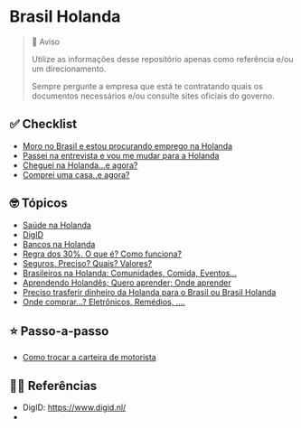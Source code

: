 # Brasil Holanda


> 🚨 Aviso
> 
> Utilize as informações desse repositório apenas como referência e/ou um direcionamento.
> 
> Sempre pergunte a empresa que está te contratando quais os documentos necessários e/ou consulte sites oficiais do governo. 
> 


## ✅ Checklist

- [Moro no Brasil e estou procurando emprego na Holanda](./checklist/CHECKLIST-ESTOU-NO-BRASIL-PROCURANDO-EMPREGO-HOLANDA.md)
- [Passei na entrevista e vou me mudar para a Holanda](./checklist/CHECKLIST-PASSEI-ENTREVISTA-MUDAR-HOLANDA.md)
- [Cheguei na Holanda...e agora?](./checklist/CHECKLIST-CHEGUEI-NA-HOLANDA.md)
- [Comprei uma casa..e agora?](./checklist/CHECKLIST-COMPREI-CASA.md)

## 🤓 Tópicos

- [Saúde na Holanda](./topico/TOPICO-SAUDE.md)
- [DigID](./topico/TOPICO-DIGID.md)
- [Bancos na Holanda](./topico/TOPICO-BANCOS-HOLANDA.md)
- [Regra dos 30%. O que é? Como funciona?](./topico/TOPICO-REGRA-30-PORCENTO.md)
- [Seguros. Preciso? Quais? Valores?](./topico/TOPICO-SEGUROS.md)
- [Brasileiros na Holanda: Comunidades, Comida, Eventos... ](./topico/TOPICO-COMUNIDADE-BRASILEIROS-HOLANDA.md)
- [Aprendendo Holandês; Quero aprender; Onde aprender](./topico/TOPICO-APRENDENDO-HOLANDES.md)
- [Preciso trasferir dinheiro da Holanda para o Brasil ou Brasil Holanda](./topico/TOPICO-TRANSFERENCIA-DINHEIRO-INTERNACIONAL.md)
- [Onde comprar...? Eletrônicos, Remédios, .... ](./topico/TOPICO-ONDE-COMPRAR.md)

## ⭐️ Passo-a-passo

- [Como trocar a carteira de motorista](./passo-a-passo/PASSO-A-PASSO-TROCAR-CARTEIRA-MOTORISTA.md)

## 💁‍♂️ Referências

- DigID: https://www.digid.nl/
- 
